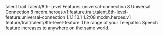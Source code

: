 <ability>
  <metadata>
    <class>talent</class>
    <feature_type>trait</feature_type>
    <file_dpath>Talent/8th-Level Features</file_dpath>
    <item_id>universal-connection</item_id>
    <item_index>8</item_index>
    <item_name>Universal Connection</item_name>
    <level>8</level>
    <scc>mcdm.heroes.v1:feature.trait.talent.8th-level-feature:universal-connection</scc>
    <scdc>1.1.1:10.1.1.2:08</scdc>
    <source>mcdm.heroes.v1</source>
    <type>feature/trait/talent/8th-level-feature</type>
  </metadata>
  <effects>
    <effect type="mundane">The range of your Telepathic Speech feature increases to anywhere on the same world.</effect>
  </effects>
</ability>
